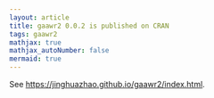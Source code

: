 ```yaml
---
layout: article
title: gaawr2 0.0.2 is published on CRAN
tags: gaawr2
mathjax: true
mathjax_autoNumber: false
mermaid: true
---
```


See <https://jinghuazhao.github.io/gaawr2/index.html>.
